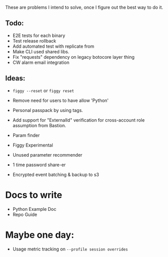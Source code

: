 These are problems I intend to solve, once I figure out the best way to do it.

## Todo:
- E2E tests for each binary
- Test release rollback
- Add automated test with replicate from
- Make CLI used shared libs.
- Fix "requests" dependency on legacy botocore layer thing
- CW alarm email integration

## Ideas:
- `figgy --reset` or `figgy reset`

- Remove need for users to have allow 'Python'
- Personal passpack by using tags.

- Add support for "ExternalId" verification for cross-account role assumption from Bastion.
- Param finder
- Figgy Experimental
- Unused parameter recommender
- 1 time password share-er
- Encrypted event batching & backup to s3

# Docs to write

- Python Example Doc
- Repo Guide

# Maybe one day:
- Usage metric tracking on `--profile session overrides`